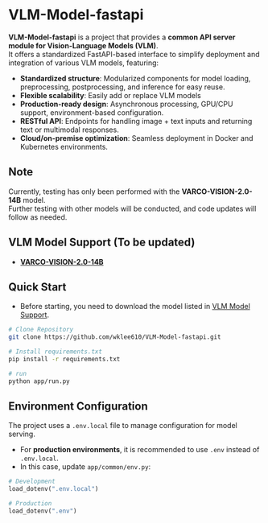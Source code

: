 # VLM-Model-fastapi
**VLM-Model-fastapi** is a project that provides a **common API server module for Vision-Language Models (VLM)**.  
It offers a standardized FastAPI-based interface to simplify deployment and integration of various VLM models, featuring:

- **Standardized structure**: Modularized components for model loading, preprocessing, postprocessing, and inference for easy reuse.  
- **Flexible scalability**: Easily add or replace VLM models
- **Production-ready design**: Asynchronous processing, GPU/CPU support, environment-based configuration. 
- **RESTful API**: Endpoints for handling image + text inputs and returning text or multimodal responses.  
- **Cloud/on-premise optimization**: Seamless deployment in Docker and Kubernetes environments.  

## Note
Currently, testing has only been performed with the **VARCO-VISION-2.0-14B** model.  
Further testing with other models will be conducted, and code updates will follow as needed.


## VLM Model Support (To be updated)
- [**VARCO-VISION-2.0-14B**](https://huggingface.co/NCSOFT/VARCO-VISION-2.0-14B)

## Quick Start
- Before starting, you need to download the model listed in [VLM Model Support](#vlm-model-support-to-be-updated).


```bash
# Clone Repository
git clone https://github.com/wklee610/VLM-Model-fastapi.git

# Install requirements.txt
pip install -r requirements.txt

# run
python app/run.py
```

## Environment Configuration

The project uses a `.env.local` file to manage configuration for model serving.
- For **production environments**, it is recommended to use `.env` instead of `.env.local`.
- In this case, update `app/common/env.py`:

```python
# Development
load_dotenv(".env.local")

# Production
load_dotenv(".env")
```





